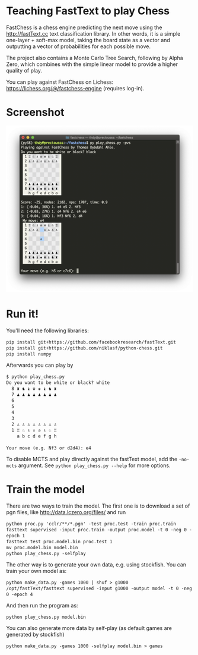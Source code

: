 Teaching FastText to play Chess
===============================

FastChess is a chess engine predicting the next move using the http://fastText.cc text classification library.
In other words, it is a simple one-layer + soft-max model, taking the board state as a vector and outputting a vector of probabilities for each possible move.

The project also contains a Monte Carlo Tree Search, following by Alpha Zero, which combines with the simple linear model to provide a higher quality of play.

You can play against FastChess on Lichess: https://lichess.org/@/fastchess-engine (requires log-in).

Screenshot
==========

![Screenshot](https://raw.githubusercontent.com/thomasahle/fastchess/master/static/screenshot.png)

Run it!
=======

You'll need the following libraries:

    pip install git+https://github.com/facebookresearch/fastText.git
    pip install git+https://github.com/niklasf/python-chess.git
    pip install numpy

Afterwards you can play by

    $ python play_chess.py
    Do you want to be white or black? white
      8 ♜ ♞ ♝ ♛ ♚ ♝ ♞ ♜
      7 ♟ ♟ ♟ ♟ ♟ ♟ ♟ ♟
      6
      5
      4
      3
      2 ♙ ♙ ♙ ♙ ♙ ♙ ♙ ♙
      1 ♖ ♘ ♗ ♕ ♔ ♗ ♘ ♖
        a b c d e f g h

    Your move (e.g. Nf3 or d2d4): e4

To disable MCTS and play directly against the fastText model, add the `-no-mcts` argument.
See `python play_chess.py --help` for more options. 

Train the model
===============

There are two ways to train the model.
The first one is to download a set of pgn files, like http://data.lczero.org/files/ and run

    python proc.py 'cclr/**/*.pgn' -test proc.test -train proc.train
    fasttext supervised -input proc.train -output proc.model -t 0 -neg 0 -epoch 1
    fasttext test proc.model.bin proc.test 1
    mv proc.model.bin model.bin
    python play_chess.py -selfplay

The other way is to generate your own data, e.g. using stockfish.
You can train your own model as:

    python make_data.py -games 1000 | shuf > g1000
    /opt/fastText/fasttext supervised -input g1000 -output model -t 0 -neg 0 -epoch 4

And then run the program as:

    python play_chess.py model.bin

You can also generate more data by self-play (as default games are generated by stockfish)

    python make_data.py -games 1000 -selfplay model.bin > games
